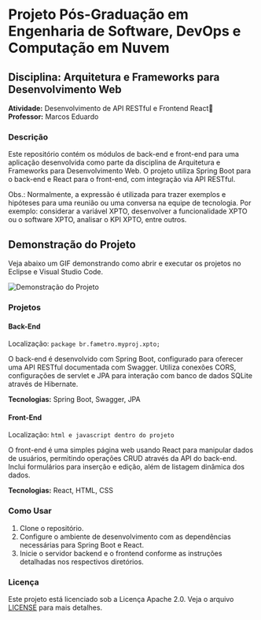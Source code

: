 # Projeto Pós-Graduação em Engenharia de Software, DevOps e Computação em Nuvem

## Disciplina: Arquitetura e Frameworks para Desenvolvimento Web

**Atividade:** Desenvolvimento de API RESTful e Frontend React🚀  
**Professor:** Marcos Eduardo

### Descrição

Este repositório contém os módulos de back-end e front-end para uma aplicação desenvolvida como parte da disciplina de Arquitetura e Frameworks para Desenvolvimento Web. O projeto utiliza Spring Boot para o back-end e React para o front-end, com integração via API RESTful.

Obs.:  Normalmente, a expressão é utilizada para trazer exemplos e hipóteses para uma reunião ou uma conversa na equipe de tecnologia. Por exemplo: considerar a variável XPTO, desenvolver a funcionalidade XPTO ou o software XPTO, analisar o KPI XPTO, entre outros. 

## Demonstração do Projeto

Veja abaixo um GIF demonstrando como abrir e executar os projetos no Eclipse e Visual Studio Code.

![Demonstração do Projeto](./animacao.gif)

### Projetos

#### Back-End
Localização: `package br.fametro.myproj.xpto;`

O back-end é desenvolvido com Spring Boot, configurado para oferecer uma API RESTful documentada com Swagger. Utiliza conexões CORS, configurações de servlet e JPA para interação com banco de dados SQLite através de Hibernate.

**Tecnologias:** Spring Boot, Swagger, JPA

#### Front-End
Localização: `html e javascript dentro do projeto`

O front-end é uma simples página web usando React para manipular dados de usuários, permitindo operações CRUD através da API do back-end. Inclui formulários para inserção e edição, além de listagem dinâmica dos dados.

**Tecnologias:** React, HTML, CSS

### Como Usar

1. Clone o repositório.
2. Configure o ambiente de desenvolvimento com as dependências necessárias para Spring Boot e React.
3. Inicie o servidor backend e o frontend conforme as instruções detalhadas nos respectivos diretórios.

### Licença

Este projeto está licenciado sob a Licença Apache 2.0. Veja o arquivo [LICENSE](http://springdoc.org) para mais detalhes.



